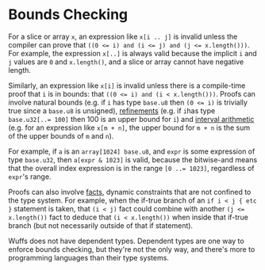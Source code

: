 # Bounds Checking

For a slice or array `x`, an expression like `x[i .. j]` is invalid unless the
compiler can prove that `((0 <= i) and (i <= j) and (j <= x.length()))`. For
example, the expression `x[..]` is always valid because the implicit `i` and
`j` values are `0` and `x.length()`, and a slice or array cannot have negative
length.

Similarly, an expression like `x[i]` is invalid unless there is a compile-time
proof that `i` is in bounds: that `((0 <= i) and (i < x.length()))`. Proofs can
involve natural bounds (e.g. if `i` has type `base.u8` then `(0 <= i)` is
trivially true since a `base.u8` is unsigned),
[refinements](/doc/glossary.md#refinement-type) (e.g. if `i`has type
`base.u32[..= 100]` then 100 is an upper bound for `i`) and [interval
arithmetic](/doc/note/interval-arithmetic.md) (e.g. for an expression like
`x[m + n]`, the upper bound for `m + n` is the sum of the upper bounds of `m`
and `n`).

For example, if `a` is an `array[1024] base.u8`, and `expr` is some expression
of type `base.u32`, then `a[expr & 1023]` is valid, because the bitwise-and
means that the overall index expression is in the range `[0 ..= 1023]`,
regardless of `expr`'s range.

Proofs can also involve [facts](/doc/note/facts.md), dynamic constraints that
are not confined to the type system. For example, when the if-true branch of an
`if i < j { etc }` statement is taken, that `(i < j)` fact could combine with
another `(j <= x.length())` fact to deduce that `(i < x.length())` when inside
that if-true branch (but not necessarily outside of that if statement).

Wuffs does not have dependent types. Dependent types are one way to enforce
bounds checking, but they're not the only way, and there's more to programming
languages than their type systems.
